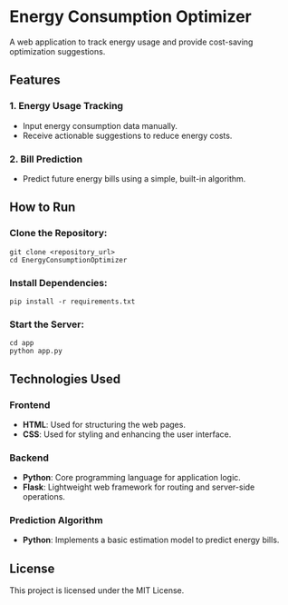 # **Energy Consumption Optimizer**

A web application to track energy usage and provide cost-saving optimization suggestions.

## **Features**

### **1. Energy Usage Tracking**  
- Input energy consumption data manually.  
- Receive actionable suggestions to reduce energy costs.  

### **2. Bill Prediction**  
- Predict future energy bills using a simple, built-in algorithm.

## How to Run
### Clone the Repository:
```
git clone <repository_url>
cd EnergyConsumptionOptimizer
```
### Install Dependencies:
```
pip install -r requirements.txt
```

### Start the Server:
```
cd app
python app.py
```

## Technologies Used
### **Frontend**  
- **HTML**: Used for structuring the web pages.  
- **CSS**: Used for styling and enhancing the user interface.

### **Backend**  
- **Python**: Core programming language for application logic.  
- **Flask**: Lightweight web framework for routing and server-side operations.

### **Prediction Algorithm**  
- **Python**: Implements a basic estimation model to predict energy bills.

## License
This project is licensed under the MIT License.


